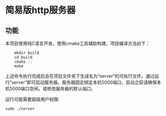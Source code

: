 # 简易版http服务器

## 功能

本项目使用纯C语言开发，使用cmake工具辅助构建。项目编译方法如下：
```[bash]
	mkdir build
	cd build
	cmake ..
	make
```
上述命令执行完成后会在项目文件夹下生成名为“server”的可执行文件。通过运行“server”即可启动服务器。服务器固定绑定本机5000端口，启动之前请确保本机5000端口空闲，或修改服务器的默认端口。

运行可能需要超级用户权限:

```[bash]
sudo ./server 
```
